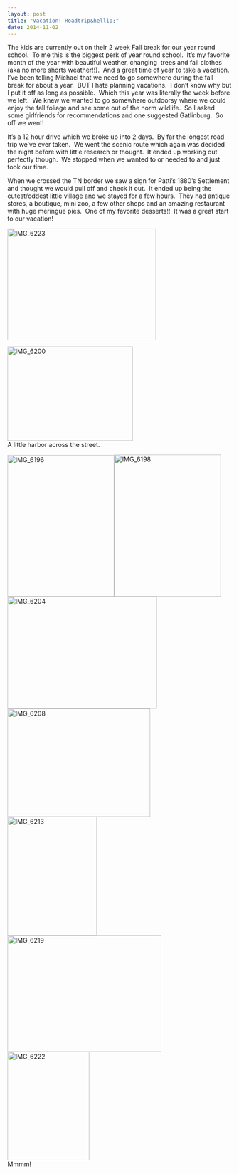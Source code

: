 ```yaml
---
layout: post
title: "Vacation! Roadtrip&hellip;"
date: 2014-11-02
---
```


<p>The kids are currently out on their 2 week Fall break for our year round school.&#160; To me this is the biggest perk of year round school.&#160; It’s my favorite month of the year with beautiful weather, changing&#160; trees and fall clothes (aka no more shorts weather!!).&#160; And a great time of year to take a vacation.&#160; I’ve been telling Michael that we need to go somewhere during the fall break for about a year.&#160; BUT I hate planning vacations.&#160; I don’t know why but I put it off as long as possible.&#160; Which this year was literally the week before we left.&#160; We knew we wanted to go somewhere outdoorsy where we could enjoy the fall foliage and see some out of the norm wildlife.&#160; So I asked some girlfriends for recommendations and one suggested Gatlinburg.&#160; So off we went!&#160; </p>  <p>It’s a 12 hour drive which we broke up into 2 days.&#160; By far the longest road trip we’ve ever taken.&#160; We went the scenic route which again was decided the night before with little research or thought.&#160; It ended up working out perfectly though.&#160; We stopped when we wanted to or needed to and just took our time.&#160; </p>  <p>When we crossed the TN border we saw a sign for Patti’s 1880’s Settlement and thought we would pull off and check it out.&#160; It ended up being the cutest/oddest little village and we stayed for a few hours.&#160; They had antique stores, a boutique, mini zoo, a few other shops and an amazing restaurant with huge meringue pies.&#160; One of my favorite desserts!!&#160; It was a great start to our vacation!</p>  <p><a href="http://www.thepaladinos.com/image.axd?picture=Windows-Live-Writer/Happy-Halloween/09AAE308/IMG_6223.jpg"><img title="IMG_6223" style="border-left-width: 0px; border-right-width: 0px; background-image: none; border-bottom-width: 0px; padding-top: 0px; padding-left: 0px; display: inline; padding-right: 0px; border-top-width: 0px" border="0" alt="IMG_6223" src="http://www.thepaladinos.com/image.axd?picture=Windows-Live-Writer/Happy-Halloween/5FE76814/IMG_6223_thumb.jpg" width="334" height="251" /></a></p>  <p><a href="http://www.thepaladinos.com/image.axd?picture=Windows-Live-Writer/Happy-Halloween/746CB792/IMG_6200.jpg"><img title="IMG_6200" style="border-top: 0px; border-right: 0px; background-image: none; border-bottom: 0px; padding-top: 0px; padding-left: 0px; border-left: 0px; display: inline; padding-right: 0px" border="0" alt="IMG_6200" src="http://www.thepaladinos.com/image.axd?picture=Windows-Live-Writer/Happy-Halloween/563EF9DE/IMG_6200_thumb.jpg" width="282" height="212" /></a>     <br />A little harbor across the street.</p>  <p><a href="http://www.thepaladinos.com/image.axd?picture=Windows-Live-Writer/Happy-Halloween/43F6331C/IMG_6196.jpg"><img title="IMG_6196" style="border-left-width: 0px; border-right-width: 0px; background-image: none; border-bottom-width: 0px; padding-top: 0px; padding-left: 0px; display: inline; padding-right: 0px; border-top-width: 0px" border="0" alt="IMG_6196" src="http://www.thepaladinos.com/image.axd?picture=Windows-Live-Writer/Happy-Halloween/1A9EEB1E/IMG_6196_thumb.jpg" width="240" height="318" /></a><a href="http://www.thepaladinos.com/image.axd?picture=Windows-Live-Writer/Happy-Halloween/0F092DDF/IMG_6198.jpg"><img title="IMG_6198" style="border-left-width: 0px; border-right-width: 0px; background-image: none; border-bottom-width: 0px; padding-top: 0px; padding-left: 0px; display: inline; padding-right: 0px; border-top-width: 0px" border="0" alt="IMG_6198" src="http://www.thepaladinos.com/image.axd?picture=Windows-Live-Writer/Happy-Halloween/7147A31F/IMG_6198_thumb.jpg" width="240" height="319" /></a><a href="http://www.thepaladinos.com/image.axd?picture=Windows-Live-Writer/Happy-Halloween/05CCF29E/IMG_6204.jpg"><img title="IMG_6204" style="border-left-width: 0px; border-right-width: 0px; background-image: none; border-bottom-width: 0px; padding-top: 0px; padding-left: 0px; display: inline; padding-right: 0px; border-top-width: 0px" border="0" alt="IMG_6204" src="http://www.thepaladinos.com/image.axd?picture=Windows-Live-Writer/Happy-Halloween/3245FCB7/IMG_6204_thumb.jpg" width="336" height="252" /></a>     <br /><a href="http://www.thepaladinos.com/image.axd?picture=Windows-Live-Writer/Happy-Halloween/4AD59A07/IMG_6208.jpg"><img title="IMG_6208" style="border-left-width: 0px; border-right-width: 0px; background-image: none; border-bottom-width: 0px; padding-top: 0px; padding-left: 0px; display: inline; padding-right: 0px; border-top-width: 0px" border="0" alt="IMG_6208" src="http://www.thepaladinos.com/image.axd?picture=Windows-Live-Writer/Happy-Halloween/42251BAE/IMG_6208_thumb.jpg" width="321" height="243" /></a><a href="http://www.thepaladinos.com/image.axd?picture=Windows-Live-Writer/Happy-Halloween/058D1D11/IMG_6213.jpg"><img title="IMG_6213" style="border-left-width: 0px; border-right-width: 0px; background-image: none; border-bottom-width: 0px; padding-top: 0px; padding-left: 0px; display: inline; padding-right: 0px; border-top-width: 0px" border="0" alt="IMG_6213" src="http://www.thepaladinos.com/image.axd?picture=Windows-Live-Writer/Happy-Halloween/6AE080F7/IMG_6213_thumb.jpg" width="201" height="267" /></a><a href="http://www.thepaladinos.com/image.axd?picture=Windows-Live-Writer/Happy-Halloween/71938A7A/IMG_6219.jpg"><img title="IMG_6219" style="border-left-width: 0px; border-right-width: 0px; background-image: none; border-bottom-width: 0px; padding-top: 0px; padding-left: 0px; display: inline; padding-right: 0px; border-top-width: 0px" border="0" alt="IMG_6219" src="http://www.thepaladinos.com/image.axd?picture=Windows-Live-Writer/Happy-Halloween/7D8554E1/IMG_6219_thumb.jpg" width="346" height="261" /></a><a href="http://www.thepaladinos.com/image.axd?picture=Windows-Live-Writer/Happy-Halloween/3CE30872/IMG_6222.jpg"><img title="IMG_6222" style="border-left-width: 0px; border-right-width: 0px; background-image: none; border-bottom-width: 0px; padding-top: 0px; padding-left: 0px; display: inline; padding-right: 0px; border-top-width: 0px" border="0" alt="IMG_6222" src="http://www.thepaladinos.com/image.axd?picture=Windows-Live-Writer/Happy-Halloween/3727EECC/IMG_6222_thumb.jpg" width="184" height="244" /></a>    <br />Mmmm!</p>

